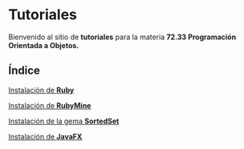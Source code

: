 # Tutoriales

Bienvenido al sitio de **tutoriales** para la materia **72.33 Programación Orientada a Objetos.**

## Índice

<a href="ruby-index.md">Instalación de **Ruby**</a>

<a href="rubymine.md">Instalación de **RubyMine**</a>

<a href="sortedset.md">Instalación de la gema **SortedSet**</a>

<a href="javafx.md">Instalación de **JavaFX**</a>

